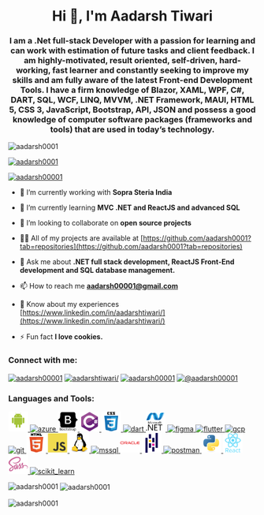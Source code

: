 <h1 align="center">Hi 👋, I'm Aadarsh Tiwari</h1>
<h3 align="center">I am a .Net full-stack Developer with a passion for learning and can work with estimation of future tasks and client feedback. I am highly-motivated, result oriented, self-driven, hard-working, fast learner and constantly seeking to improve my skills and am fully aware of the latest Front-end Development Tools. I have a firm knowledge of Blazor, XAML, WPF, C#, DART, SQL, WCF, LINQ, MVVM, .NET Framework, MAUI, HTML 5, CSS 3, JavaScript, Bootstrap, API, JSON and possess a good knowledge of computer software packages (frameworks and tools) that are used in today’s technology.</h3>

<p align="left"> <img src="https://komarev.com/ghpvc/?username=aadarsh0001&label=Profile%20views&color=0e75b6&style=flat" alt="aadarsh0001" /> </p>

<p align="left"> <a href="https://github.com/ryo-ma/github-profile-trophy"><img src="https://github-profile-trophy.vercel.app/?username=aadarsh0001" alt="aadarsh0001" /></a> </p>

<p align="left"> <a href="https://twitter.com/aadarsh00001" target="blank"><img src="https://img.shields.io/twitter/follow/aadarsh00001?logo=twitter&style=for-the-badge" alt="aadarsh00001" /></a> </p>

- 🔭 I’m currently working with **Sopra Steria India**

- 🌱 I’m currently learning **MVC .NET and ReactJS and advanced SQL**

- 👯 I’m looking to collaborate on **open source projects**

- 👨‍💻 All of my projects are available at [https://github.com/aadarsh0001?tab=repositories](https://github.com/aadarsh0001?tab=repositories)

- 💬 Ask me about **.NET full stack development, ReactJS Front-End development and SQL database management.**

- 📫 How to reach me **aadarsh00001@gmail.com**

- 📄 Know about my experiences [https://www.linkedin.com/in/aadarshtiwari/](https://www.linkedin.com/in/aadarshtiwari/)

- ⚡ Fun fact **I love cookies.**

<h3 align="left">Connect with me:</h3>
<p align="left">
<a href="https://twitter.com/aadarsh00001" target="blank"><img align="center" src="https://raw.githubusercontent.com/rahuldkjain/github-profile-readme-generator/master/src/images/icons/Social/twitter.svg" alt="aadarsh00001" height="30" width="40" /></a>
<a href="https://linkedin.com/in/aadarshtiwari/" target="blank"><img align="center" src="https://raw.githubusercontent.com/rahuldkjain/github-profile-readme-generator/master/src/images/icons/Social/linked-in-alt.svg" alt="aadarshtiwari/" height="30" width="40" /></a>
<a href="https://kaggle.com/aadarsh00001" target="blank"><img align="center" src="https://raw.githubusercontent.com/rahuldkjain/github-profile-readme-generator/master/src/images/icons/Social/kaggle.svg" alt="aadarsh00001" height="30" width="40" /></a>
<a href="https://instagram.com/@aadarsh00001" target="blank"><img align="center" src="https://raw.githubusercontent.com/rahuldkjain/github-profile-readme-generator/master/src/images/icons/Social/instagram.svg" alt="@aadarsh00001" height="30" width="40" /></a>
</p>

<h3 align="left">Languages and Tools:</h3>
<p align="left"> <a href="https://developer.android.com" target="_blank" rel="noreferrer"> <img src="https://raw.githubusercontent.com/devicons/devicon/master/icons/android/android-original-wordmark.svg" alt="android" width="40" height="40"/> </a> <a href="https://azure.microsoft.com/en-in/" target="_blank" rel="noreferrer"> <img src="https://www.vectorlogo.zone/logos/microsoft_azure/microsoft_azure-icon.svg" alt="azure" width="40" height="40"/> </a> <a href="https://getbootstrap.com" target="_blank" rel="noreferrer"> <img src="https://raw.githubusercontent.com/devicons/devicon/master/icons/bootstrap/bootstrap-plain-wordmark.svg" alt="bootstrap" width="40" height="40"/> </a> <a href="https://www.w3schools.com/cs/" target="_blank" rel="noreferrer"> <img src="https://raw.githubusercontent.com/devicons/devicon/master/icons/csharp/csharp-original.svg" alt="csharp" width="40" height="40"/> </a> <a href="https://www.w3schools.com/css/" target="_blank" rel="noreferrer"> <img src="https://raw.githubusercontent.com/devicons/devicon/master/icons/css3/css3-original-wordmark.svg" alt="css3" width="40" height="40"/> </a> <a href="https://dart.dev" target="_blank" rel="noreferrer"> <img src="https://www.vectorlogo.zone/logos/dartlang/dartlang-icon.svg" alt="dart" width="40" height="40"/> </a> <a href="https://dotnet.microsoft.com/" target="_blank" rel="noreferrer"> <img src="https://raw.githubusercontent.com/devicons/devicon/master/icons/dot-net/dot-net-original-wordmark.svg" alt="dotnet" width="40" height="40"/> </a> <a href="https://www.figma.com/" target="_blank" rel="noreferrer"> <img src="https://www.vectorlogo.zone/logos/figma/figma-icon.svg" alt="figma" width="40" height="40"/> </a> <a href="https://flutter.dev" target="_blank" rel="noreferrer"> <img src="https://www.vectorlogo.zone/logos/flutterio/flutterio-icon.svg" alt="flutter" width="40" height="40"/> </a> <a href="https://cloud.google.com" target="_blank" rel="noreferrer"> <img src="https://www.vectorlogo.zone/logos/google_cloud/google_cloud-icon.svg" alt="gcp" width="40" height="40"/> </a> <a href="https://git-scm.com/" target="_blank" rel="noreferrer"> <img src="https://www.vectorlogo.zone/logos/git-scm/git-scm-icon.svg" alt="git" width="40" height="40"/> </a> <a href="https://www.w3.org/html/" target="_blank" rel="noreferrer"> <img src="https://raw.githubusercontent.com/devicons/devicon/master/icons/html5/html5-original-wordmark.svg" alt="html5" width="40" height="40"/> </a> <a href="https://developer.mozilla.org/en-US/docs/Web/JavaScript" target="_blank" rel="noreferrer"> <img src="https://raw.githubusercontent.com/devicons/devicon/master/icons/javascript/javascript-original.svg" alt="javascript" width="40" height="40"/> </a> <a href="https://www.linux.org/" target="_blank" rel="noreferrer"> <img src="https://raw.githubusercontent.com/devicons/devicon/master/icons/linux/linux-original.svg" alt="linux" width="40" height="40"/> </a> <a href="https://www.microsoft.com/en-us/sql-server" target="_blank" rel="noreferrer"> <img src="https://www.svgrepo.com/show/303229/microsoft-sql-server-logo.svg" alt="mssql" width="40" height="40"/> </a> <a href="https://www.oracle.com/" target="_blank" rel="noreferrer"> <img src="https://raw.githubusercontent.com/devicons/devicon/master/icons/oracle/oracle-original.svg" alt="oracle" width="40" height="40"/> </a> <a href="https://pandas.pydata.org/" target="_blank" rel="noreferrer"> <img src="https://raw.githubusercontent.com/devicons/devicon/2ae2a900d2f041da66e950e4d48052658d850630/icons/pandas/pandas-original.svg" alt="pandas" width="40" height="40"/> </a> <a href="https://postman.com" target="_blank" rel="noreferrer"> <img src="https://www.vectorlogo.zone/logos/getpostman/getpostman-icon.svg" alt="postman" width="40" height="40"/> </a> <a href="https://www.python.org" target="_blank" rel="noreferrer"> <img src="https://raw.githubusercontent.com/devicons/devicon/master/icons/python/python-original.svg" alt="python" width="40" height="40"/> </a> <a href="https://reactjs.org/" target="_blank" rel="noreferrer"> <img src="https://raw.githubusercontent.com/devicons/devicon/master/icons/react/react-original-wordmark.svg" alt="react" width="40" height="40"/> </a> <a href="https://sass-lang.com" target="_blank" rel="noreferrer"> <img src="https://raw.githubusercontent.com/devicons/devicon/master/icons/sass/sass-original.svg" alt="sass" width="40" height="40"/> </a> <a href="https://scikit-learn.org/" target="_blank" rel="noreferrer"> <img src="https://upload.wikimedia.org/wikipedia/commons/0/05/Scikit_learn_logo_small.svg" alt="scikit_learn" width="40" height="40"/> </a> </p>

<p><img align="left" src="https://github-readme-stats.vercel.app/api/top-langs?username=aadarsh0001&show_icons=true&locale=en&layout=compact" alt="aadarsh0001" /></p>

<p>&nbsp;<img align="center" src="https://github-readme-stats.vercel.app/api?username=aadarsh0001&show_icons=true&locale=en" alt="aadarsh0001" /></p>

<p><img align="center" src="https://github-readme-streak-stats.herokuapp.com/?user=aadarsh0001&" alt="aadarsh0001" /></p>
